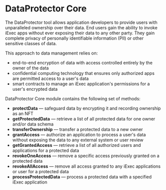 # DataProtector Core

The DataProtector tool allows application developers to provide users with
unparalleled ownership over their data. End users gain the ability to invoke
iExec apps without ever exposing their data to any other party. They gain
complete privacy of personally identifiable information (PII) or other sensitive
classes of data.

This approach to data management relies on:

- end-to-end encryption of data with access controlled entirely by the owner of
  the data
- confidential computing technology that ensures only authorized apps are
  permitted access to a user's data
- smart contracts to manage an iExec application's permissions for a user's
  encrypted data

DataProtector Core module contains the following set of methods:

- **protectData** — safeguard data by encrypting it and recording ownership as
  an NFT
- **getProtectedData** — retrieve a list of all protected data for one owner
  and/or data schema
- **transferOwnership** — transfer a protected data to a new owner
- **grantAccess** — authorize an application to process a user's data without
  exposing the data to any external system or user review
- **getGrantedAccess** — retrieve a list of all authorized users and
  applications for a protected data
- **revokeOneAccess** — remove a specific access previously granted on a
  protected data
- **revokeAllAccess** — remove all access granted to any iExec applications or
  user for a protected data
- **processProtectedData** — process a protected data with a specified iExec
  application

